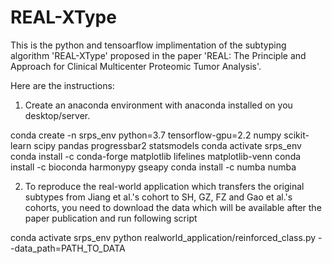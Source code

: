 # REAL-XType

This is the python and tensoarflow implimentation of the subtyping algorithm 'REAL-XType' proposed in the paper 'REAL: The Principle and Approach for Clinical Multicenter Proteomic Tumor Analysis'.

Here are the instructions:

1. Create an anaconda environment with anaconda installed on you desktop/server.

conda create -n srps_env python=3.7 tensorflow-gpu=2.2 numpy scikit-learn scipy pandas progressbar2 statsmodels
conda activate srps_env
conda install -c conda-forge matplotlib lifelines matplotlib-venn
conda install -c bioconda harmonypy gseapy
conda install -c numba numba

2. To reproduce the real-world application which transfers the original subtypes from Jiang et al.'s cohort to SH, GZ, FZ and Gao et al.'s cohorts, you need to download the data which will be available after the paper publication and run following script

conda activate srps_env
python realworld_application/reinforced_class.py --data_path=PATH_TO_DATA